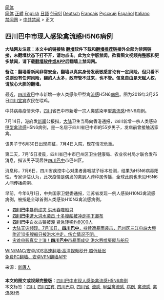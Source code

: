  <!-- 面包屑导航 --> <div class="breadcrumb"><!-- GTranslate: https://gtranslate.io/ -->  <div class="switcher notranslate">  <div class="selected">  <a href="#" onclick="return false;"> 简体</a>  </div>  <div class="option">  <a href="https://www.bannedbook.org" onclick="doGTranslate('zh-CN|zh-CN');jQuery('div.switcher div.selected a').html(jQuery(this).html());return false;" title="简体中文" class="nturl selected"> 简体</a>  <a href="https://www.bannedbook.org/zh-tw/" onclick="doGTranslate('zh-CN|zh-TW');jQuery('div.switcher div.selected a').html(jQuery(this).html());return false;" title="繁體中文" class="nturl"> 正體</a>  <a href="https://www.bannedbook.org/en/" onclick="doGTranslate('zh-CN|en');jQuery('div.switcher div.selected a').html(jQuery(this).html());return false;" title="English" class="nturl"> English</a>  <a href="https://www.bannedbook.org/ja/" onclick="doGTranslate('zh-CN|ja');jQuery('div.switcher div.selected a').html(jQuery(this).html());return false;" title="日本語" class="nturl"> 日語</a>  <a href="https://www.bannedbook.org/ko/" onclick="doGTranslate('zh-CN|ko');jQuery('div.switcher div.selected a').html(jQuery(this).html());return false;" title="한국어" class="nturl"> 한국어</a>  <a href="https://www.bannedbook.org/de/" onclick="doGTranslate('zh-CN|de');jQuery('div.switcher div.selected a').html(jQuery(this).html());return false;" title="Deutsch" class="nturl"> Deutsch</a>  <a href="https://www.bannedbook.org/fr/" onclick="doGTranslate('zh-CN|fr');jQuery('div.switcher div.selected a').html(jQuery(this).html());return false;" title="Français" class="nturl"> Français</a>  <a href="https://www.bannedbook.org/ru/" onclick="doGTranslate('zh-CN|ru');jQuery('div.switcher div.selected a').html(jQuery(this).html());return false;" title="Русский" class="nturl"> Русский</a>  <a href="https://www.bannedbook.org/es/" onclick="doGTranslate('zh-CN|es');jQuery('div.switcher div.selected a').html(jQuery(this).html());return false;" title="Español" class="nturl"> Español</a>  <a href="https://www.bannedbook.org/it/" onclick="doGTranslate('zh-CN|it');jQuery('div.switcher div.selected a').html(jQuery(this).html());return false;" title="Italiano" class="nturl"> Italiano</a>  </div>  </div>      <div class='breadcrumb-sub'><!-- Breadcrumb NavXT 6.3.0 --> <a href="https://www.bannedbook.org/" class="home">禁闻网</a> &gt; <a href="https://www.bannedbook.org/bnews/cbnews/" class="category">中共禁闻</a> &gt; 正文</div></div><h2>四川巴中市现人感染禽流感H5N6病例</h2> <p class="notice"><b>大陆网友注意：本文中的链接除 <a href="https://github.com/bannedbook/fanqiang" >翻墙</a>软件下载和<a href="https://github.com/killgcd/justmysocks/blob/master/README.md">翻墙推荐</a>链接外全部为禁网链接，未翻墙状态下打不开，请勿点击。此为文字版禁闻，欲看图文视频完整版和更多禁闻，请下载<a href="https://github.com/bannedbook/fanqiang">翻墙软件或APP</a>后翻墙上禁闻网。</p><p>备注：翻墙看新闻非常安全，翻墙以真实身份发表敏感言论有一定风险，但只看不说则没有任何风险，翻的人太多，政府管不过来，也不管。信息自由是天赋人权，请放心大胆的翻墙。</b></p>  <div class="entry"> <p id="conimg">最近，<a href="https://www.bannedbook.org/bnews/tag/%E5%9B%9B%E5%B7%9D%E7%9C%81/" class="st_tag internal_tag" rel="tag" title="标签 四川省 下的日志">四川省</a>巴中市新增一宗人类感染甲型禽<a href="https://www.bannedbook.org/bnews/tag/%e6%b5%81%e6%84%9f/" class="st_tag internal_tag" rel="tag" title="标签 流感 下的日志">流感</a>H5N6<a href="https://www.bannedbook.org/bnews/tag/%E7%97%85%E4%BE%8B/" class="st_tag internal_tag" rel="tag" title="标签 病例 下的日志">病例</a>。图为2019年3月25日<a href="https://www.bannedbook.org/bnews/tag/%E5%9B%9B%E5%B7%9D%E5%AE%9C%E5%AE%BE/" class="st_tag internal_tag" rel="tag" title="标签 四川宜宾 下的日志">四川宜宾</a>农民在喂鸡。</p> <p>中共病毒疫情未停，<a href="https://www.bannedbook.org/bnews/tag/%e5%9b%9b%e5%b7%9d/" class="st_tag internal_tag" rel="tag" title="标签 四川 下的日志">四川</a>省巴中市新增一宗人类感染甲型<a href="https://www.bannedbook.org/bnews/tag/%e7%a6%bd%e6%b5%81%e6%84%9f/" class="st_tag internal_tag" rel="tag" title="标签 禽流感 下的日志">禽流感</a>H5N6病例。</p>  <p>7月14日，港府发<span class='wp_keywordlink_affiliate'><a href="https://www.bannedbook.org/" title="新闻">新闻</a></span>公报指，<span class='wp_keywordlink_affiliate'><a href="https://www.bannedbook.org/" title="大陆" target="_blank">大陆</a></span>卫生当局向香港通报，四川新增一宗人类感染<a href="https://www.bannedbook.org/bnews/tag/%E7%94%B2%E5%9E%8B%E7%A6%BD%E6%B5%81%E6%84%9F/" class="st_tag internal_tag" rel="tag" title="标签 甲型禽流感 下的日志">甲型禽流感</a>H5N6病例，是一名居于四川省巴中市的55岁男子，发病前曾接触活家禽。</p> <p>该男子于6月30日出现病征，7月4日入院，现在情况危重。</p>  <p>第二天，7月15日凌晨，四川省巴中市巴州区卫生健康局、农业农村局才联合发布消息，指该男子现居住<a href="https://www.bannedbook.org/bnews/tag/%E5%9B%9B%E5%B7%9D%E5%B7%B4%E4%B8%AD/" class="st_tag internal_tag" rel="tag" title="标签 四川巴中 下的日志">四川巴中</a>市巴州区。</p> <p>消息称，7月6日，四川省疾控中心对患者鼻咽拭子标本检测，结果为H5N6病毒阳性。专家评估认为，此次疫情是偶发的禽到人跨种属传播，全球此前也未见H5N6人间传播病例。</p>  <p>早前，今年6月1日，中共国家卫健委通报，江苏省发现一例人感染H10N3禽流感病例，被指是全球首例人类感染H10N3禽流感病例。</p> <ul class='op-related-articles' title='相关阅读'> <li><a href='https://www.bannedbook.org/bnews/taiwannews/20210713/1585932.html' target='_blank'><b>四川巴中</b>暴雨成灾 洪水吞噬船只</a></li> <li><a href='https://www.bannedbook.org/bnews/cbnews/20210712/1585603.html' target='_blank'><b>四川巴中</b>遭大洪水袭击 十多艘船被冲走摔下瀑布</a></li> <li><a href='https://www.bannedbook.org/bnews/baitai/20210711/1584902.html' target='_blank'><b>四川巴中</b>白衣古镇被淹 紧急转移约8000人</a></li> <li><a href='https://www.bannedbook.org/bnews/bannedvideo/20210711/1584858.html' target='_blank'>大陆天灾频现。7月10日，<b>四川巴中</b>，持续遭暴雨袭击，巴州区三江电站大坝附近10多艘船只被洪水冲走。伤亡情况不明。</a></li> <li><a href='https://www.bannedbook.org/bnews/comments/20210711/1584743.html' target='_blank'>灾难电影真实上演！<b>四川巴中</b>市暴雨成灾 洪水吞噬房屋与船只</a></li> </ul> <p class="texttj"> <a href="https://github.com/bannedbook/fanqiang/wiki/V2ray%E6%9C%BA%E5%9C%BA" target="_blank">WIN/MAC/安卓/iOS高速翻墙:高清视频秒开,超低延迟</a><br/> <a href="https://github.com/bannedbook/fanqiang/wiki/%E7%A6%81%E9%97%BB%E7%BD%91%E5%AE%89%E5%8D%93%E7%BF%BB%E5%A2%99%E6%96%B0%E9%97%BBAPP" target="_blank">免费PC翻墙、安卓VPN翻墙APP</a></p> <p> 来源：<span class='wp_keywordlink_affiliate'><a href="https://www.ntdtv.com/" title="新唐人">新唐人</a></span> </p><a name='sharetosocial'></a>  <div style="margin-bottom:5px;padding-bottom:5px;clear:both"> <div id="archive-pix-1" class="banner-ads"> <!-- AuctionX Display platform tag START --> <div id="26318x728x90x621x_ADSLOT2" clicktrack="%%CLICK_URL_ESC%%"></div> <!-- AuctionX Display platform tag END --> </div> <div id="archive-pix-2" class="banner-ads"> <!-- AuctionX Display platform tag START --> <div id="26315x300x250x621x_ADSLOT2" clicktrack="%%CLICK_URL_ESC%%"></div> <!-- AuctionX Display platform tag END --> </div> </div>    <div id="archive-pix-1" class="banner-ads"> <!-- AuctionX Display platform tag START --> <div id="26318x728x90x621x_ADSLOT3" clicktrack="%%CLICK_URL_ESC%%"></div> <!-- AuctionX Display platform tag END --> </div> <div><b>本文的图文或视频完整版</b>：<a href='https://www.bannedbook.org/bnews/cbnews/20210715/1587555.html'>四川巴中市现人感染禽流感H5N6病例</a></div>  </div><!--END ENTRY--> <div class="postfooter"> <div>本文标签：<a href="https://www.bannedbook.org/bnews/tag/%e5%9b%9b%e5%b7%9d/" rel="tag">四川</a>, <a href="https://www.bannedbook.org/bnews/tag/%E5%9B%9B%E5%B7%9D%E5%AE%9C%E5%AE%BE/" rel="tag">四川宜宾</a>, <a href="https://www.bannedbook.org/bnews/tag/%E5%9B%9B%E5%B7%9D%E5%B7%B4%E4%B8%AD/" rel="tag">四川巴中</a>, <a href="https://www.bannedbook.org/bnews/tag/%E5%9B%9B%E5%B7%9D%E7%9C%81/" rel="tag">四川省</a>, <a href="https://www.bannedbook.org/bnews/tag/%e6%b5%81%e6%84%9f/" rel="tag">流感</a>, <a href="https://www.bannedbook.org/bnews/tag/%E7%94%B2%E5%9E%8B%E7%A6%BD%E6%B5%81%E6%84%9F/" rel="tag">甲型禽流感</a>, <a href="https://www.bannedbook.org/bnews/tag/%E7%97%85%E4%BE%8B/" rel="tag">病例</a>, <a href="https://www.bannedbook.org/bnews/tag/%e7%a6%bd%e6%b5%81%e6%84%9f/" rel="tag">禽流感</a>, <a href="https://www.bannedbook.org/bnews/tag/%E7%A6%BD%E6%B5%81%E6%84%9FH5/" rel="tag">禽流感H5</a></div>  </div><!--END POSTFOOTER--> 